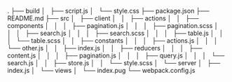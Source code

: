 .
├── build
│   ├── script.js
│   └── style.css
├── package.json
├── README.md
├── src
│   ├── client
│   │   ├── actions
│   │   ├── components
│   │   │   ├── pagination.js
│   │   │   ├── pagination.scss
│   │   │   ├── search.js
│   │   │   ├── search.scss
│   │   │   ├── table.js
│   │   │   └── table.scss
│   │   ├── constants
│   │   │   ├── actions.js
│   │   │   └── other.js
│   │   ├── index.js
│   │   ├── reducers
│   │   │   ├── content.js
│   │   │   ├── pagination.js
│   │   │   ├── query.js
│   │   │   └── search.js
│   │   ├── store.js
│   │   └── style.scss
│   └── server
│       ├── index.js
│       └── views
│           └── index.pug
└── webpack.config.js
